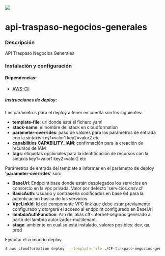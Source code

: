 [![](https://www.consorcio.cl/documents/10180/13865848/logo-consorcio-home.png)](https://consorcio.cl)

# api-traspaso-negocios-generales

### Descripción

API Traspaso Negocios Generales


### Instalación y configuración

#### Dependencias: 
* [AWS-Cli](https://docs.aws.amazon.com/cli/latest/userguide/cli-chap-install.html)

##### Instrucciones de deploy:

Los parámetros para el deploy a tener en cuenta son los siguientes:
* **template-file**: url donde está el fichero yaml
* **stack-name**: el nombre del stack en cloudformation
* **parameter-overrides**: paso de valores para los parámetros de entrada con la sintaxis key1=valor1 key2=valor2 etc
* **capabilities CAPABILITY_IAM**: confirmación para la creación de recursos de IAM
* **tags**: etiquetas opcionales para la identificación de recursos con la sintaxis key1=valor1 key2=valor2 etc

Parámetros de entrada del template a informar en el parámetro de deploy '**parameter-overrides**' son:
* **BaseUrl**: Endpoint base donde están desplegados los servicios en consorcio en la vpc privada. Valor por defecto 'servicios.cnsv.cl'
* **BasicAuth**: Usuario y contraseña codificados en base 64 para la autenticación básica de los servicios
* **VpcLinkId**: Id del componente VPC link que debe estar previamente configurado y otorgará el acceso al endpoint configurado en BaseUrl
* **lambdaAuthFunction**: Arn del alias off-internet-seguros generado a partir del lambda autorizador-multitenant.
* **stage**: ambiente en cual se está instalado, valores posibles: dev, qa, prod


Ejecutar el comando deploy
```sh
$ aws cloudformation deploy  --template-file ./CF-traspaso-negocios-generales.yaml --stack-name api-traspaso-negocios-generales  --parameter-overrides VpcLinkId=5zhvp2 BasicAuth='...' BaseUrl=serviciosqa.cnsv.cl lambdaAuthFunction=arn:aws:lambda:us-east-1:525676424548:function:autorizador-multitenant:off-internet-seguros stage=qa --capabilities CAPABILITY_IAM  --tags CC=55100 Proyecto='Ficha 1797 api traspaso negocios generales'
